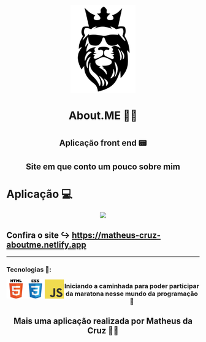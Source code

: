<h1 align="center">
<br>
  <img src="/images/lion.png" alt="About.ME" width="170">
<br>
<br> 
  About.ME 👨‍💻
</h1>

# <p> <h2  align="center"> Aplicação front end 📟 </h2> </p>

## <p> <h2 align="center"> Site em que conto um pouco sobre mim </h2> </p>

# Aplicação 💻 

<p align="center">
  <img src="https://github.com/mathwcruz/About.ME/blob/master/GIF-About.ME.gif" width="1000px"/>
</p>

## <p> <h2 align = "left" target="_blank">  Confira o site ↪️ https://matheus-cruz-aboutme.netlify.app </h2> </p> 

 <hr />

 ### Tecnologias 🚀:
<img align="left" alt="HTML5" width="50px" src="https://raw.githubusercontent.com/github/explore/80688e429a7d4ef2fca1e82350fe8e3517d3494d/topics/html/html.png" />
<img align="left" alt="CSS3" width="50px" src="https://raw.githubusercontent.com/github/explore/80688e429a7d4ef2fca1e82350fe8e3517d3494d/topics/css/css.png" />
<img align="left" alt="JavaScript" width="50px" src="https://raw.githubusercontent.com/github/explore/80688e429a7d4ef2fca1e82350fe8e3517d3494d/topics/javascript/javascript.png" />

 ### <p align="center">Iniciando a caminhada para poder participar da maratona nesse mundo da programação 🏃‍</p>

 ### <p> <h2 align="center"> Mais uma aplicação realizada por Matheus da Cruz 👨‍💻 </h2> </p>
